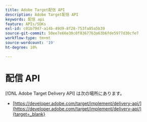 ```yaml
---
title: Adobe Target配信 API
description: Adobe Target配信 API
keywords: 配信 api
feature: APIs/SDKs
exl-id: c01b79d7-a14b-49d9-8f28-753fa85a5b39
source-git-commit: 50ee7e66e30c0f8367763a63b6fde5977d30cfe7
workflow-type: tm+mt
source-wordcount: '19'
ht-degree: 10%

---
```


# 配信 API

[!DNL Adobe Target Delivery API] は次の場所にあります。

* [https://developer.adobe.com/target/implement/delivery-api/](https://developer.adobe.com/target/implement/delivery-api/){target=_blank}
